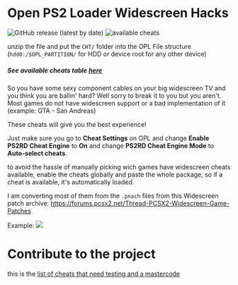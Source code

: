 # Open PS2 Loader Widescreen Hacks

![GitHub release (latest by date)](https://img.shields.io/github/downloads/PS2-Widescreen/OPL-Widescreen-Cheats/Latest/total?label=Downloads)
![available cheats](https://img.shields.io/github/directory-file-count/PS2-Widescreen/OPL-Widescreen-Cheats/CHT?color=gree&extension=cht&label=Available%20cheats&type=file)

unzip the file and put the `CHT/` folder into the OPL File structure (`hdd0:/$OPL_PARTITION/` for HDD or device root for any other device)

##### See available cheats table [here](https://github.com/PS2-Widescreen/OPL-Widescreen-Cheats/blob/main/cheat_list.MD)

So you have some sexy component cables on your big widescreen TV and you think you are ballin' hard?
Well sorry to break it to you but you aren't.
Most games do not have widescreen support or a bad implementation of it (example: GTA - San Andreas)


These cheats will give you the best experience!

Just make sure you go to __Cheat Settings__ on OPL and change __Enable PS2RD Cheat Engine__ to __On__ and change __PS2RD Cheat Engine Mode__ to __Auto-select cheats__.

to avoid the hassle of manually picking wich games have widescreen cheats available, enable the cheats globally and paste the whole package, so if a cheat is available, it's automatically loaded.

I am converting most of them from the `.pnach` files from this Widescreen patch archive:
https://forums.pcsx2.net/Thread-PCSX2-Widescreen-Game-Patches

Example:
<img src="https://i.imgur.com/gYElt.giff">

# Contribute to the project

this is the [list of cheats that need testing and a mastercode](https://github.com/PS2-Widescreen/OPL-Widescreen-Cheats/blob/Latest/MISSING_MASTERCODE.TXT)
